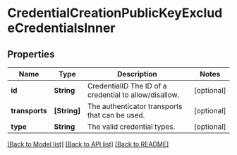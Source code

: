 # CredentialCreationPublicKeyExcludeCredentialsInner

## Properties
Name | Type | Description | Notes
------------ | ------------- | ------------- | -------------
**id** | **String** | CredentialID The ID of a credential to allow/disallow. | [optional] 
**transports** | **[String]** | The authenticator transports that can be used. | [optional] 
**type** | **String** | The valid credential types. | [optional] 

[[Back to Model list]](../README.md#documentation-for-models) [[Back to API list]](../README.md#documentation-for-api-endpoints) [[Back to README]](../README.md)


